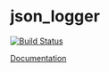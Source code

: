 # json_logger

[![Build Status](https://travis-ci.org/rsolomo/json_logger.svg?branch=master)](https://travis-ci.org/rsolomo/json_logger)

[Documentation](http://rsolomo.github.io/json_logger/json_logger/index.html)
